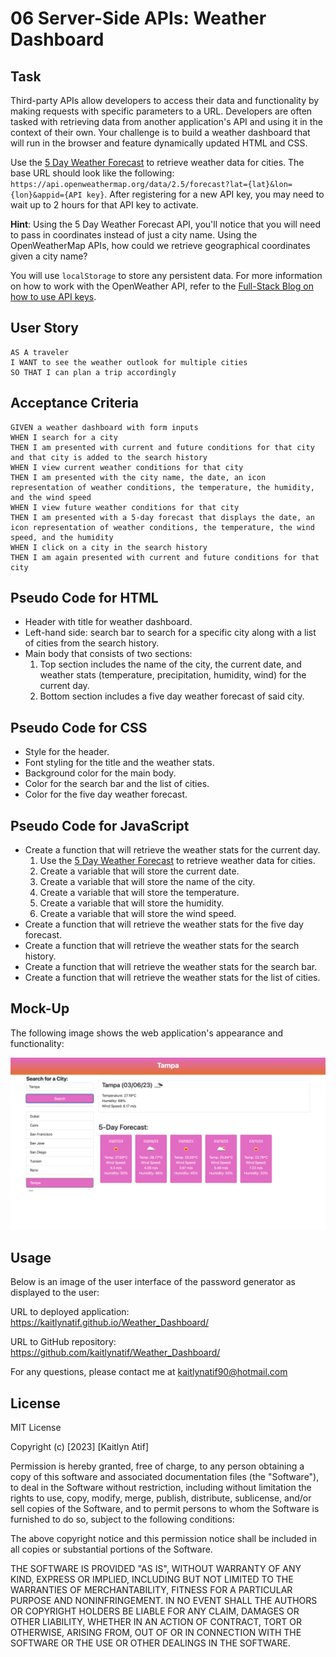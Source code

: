 # 06 Server-Side APIs: Weather Dashboard

## Task

Third-party APIs allow developers to access their data and functionality by making requests with specific parameters to a URL. Developers are often tasked with retrieving data from another application's API and using it in the context of their own. Your challenge is to build a weather dashboard that will run in the browser and feature dynamically updated HTML and CSS.

Use the [5 Day Weather Forecast](https://openweathermap.org/forecast5) to retrieve weather data for cities. The base URL should look like the following: `https://api.openweathermap.org/data/2.5/forecast?lat={lat}&lon={lon}&appid={API key}`. After registering for a new API key, you may need to wait up to 2 hours for that API key to activate.

**Hint**: Using the 5 Day Weather Forecast API, you'll notice that you will need to pass in coordinates instead of just a city name. Using the OpenWeatherMap APIs, how could we retrieve geographical coordinates given a city name?

You will use `localStorage` to store any persistent data. For more information on how to work with the OpenWeather API, refer to the [Full-Stack Blog on how to use API keys](https://coding-boot-camp.github.io/full-stack/apis/how-to-use-api-keys).

## User Story

```
AS A traveler
I WANT to see the weather outlook for multiple cities
SO THAT I can plan a trip accordingly
```

## Acceptance Criteria

```
GIVEN a weather dashboard with form inputs
WHEN I search for a city
THEN I am presented with current and future conditions for that city and that city is added to the search history
WHEN I view current weather conditions for that city
THEN I am presented with the city name, the date, an icon representation of weather conditions, the temperature, the humidity, and the wind speed
WHEN I view future weather conditions for that city
THEN I am presented with a 5-day forecast that displays the date, an icon representation of weather conditions, the temperature, the wind speed, and the humidity
WHEN I click on a city in the search history
THEN I am again presented with current and future conditions for that city
```

## Pseudo Code for HTML
* Header with title for weather dashboard.
* Left-hand side: search bar to search for a specific city along with a list of cities from the search history.
* Main body that consists of two sections:
    1) Top section includes the name of the city, the current date, and weather stats (temperature, precipitation, humidity, wind) for the current day.
    2) Bottom section includes a five day weather forecast of said city.

## Pseudo Code for CSS
* Style for the header.
* Font styling for the title and the weather stats.
* Background color for the main body.
* Color for the search bar and the list of cities.
* Color for the five day weather forecast.

## Pseudo Code for JavaScript
* Create a function that will retrieve the weather stats for the current day.
    1) Use the [5 Day Weather Forecast](https://openweathermap.org/forecast5) to retrieve weather data for cities.
    2) Create a variable that will store the current date.
    3) Create a variable that will store the name of the city.
    4) Create a variable that will store the temperature.
    5) Create a variable that will store the humidity.
    6) Create a variable that will store the wind speed.
* Create a function that will retrieve the weather stats for the five day forecast.
* Create a function that will retrieve the weather stats for the search history.
* Create a function that will retrieve the weather stats for the search bar.
* Create a function that will retrieve the weather stats for the list of cities.

## Mock-Up

The following image shows the web application's appearance and functionality:

![The weather app includes a search option, a list of cities, and a five-day forecast and current weather conditions for a given city.](./Assets/weather_dashboard_screenshot.png)

## Usage

Below is an image of the user interface of the password generator as displayed to the user:

URL to deployed application:
https://kaitlynatif.github.io/Weather_Dashboard/

URL to GitHub repository:
https://github.com/kaitlynatif/Weather_Dashboard/

For any questions, please contact me at kaitlynatif90@hotmail.com

## License

MIT License

Copyright (c) [2023] [Kaitlyn Atif]

Permission is hereby granted, free of charge, to any person obtaining a copy of this software and associated documentation files (the "Software"), to deal in the Software without restriction, including without limitation the rights to use, copy, modify, merge, publish, distribute, sublicense, and/or sell copies of the Software, and to permit persons to whom the Software is furnished to do so, subject to the following conditions:

The above copyright notice and this permission notice shall be included in all copies or substantial portions of the Software.

THE SOFTWARE IS PROVIDED "AS IS", WITHOUT WARRANTY OF ANY KIND, EXPRESS OR IMPLIED, INCLUDING BUT NOT LIMITED TO THE WARRANTIES OF MERCHANTABILITY, FITNESS FOR A PARTICULAR PURPOSE AND NONINFRINGEMENT. IN NO EVENT SHALL THE AUTHORS OR COPYRIGHT HOLDERS BE LIABLE FOR ANY CLAIM, DAMAGES OR OTHER LIABILITY, WHETHER IN AN ACTION OF CONTRACT, TORT OR OTHERWISE, ARISING FROM, OUT OF OR IN CONNECTION WITH THE SOFTWARE OR THE USE OR OTHER DEALINGS IN THE SOFTWARE.